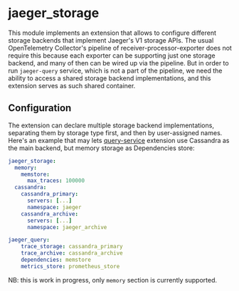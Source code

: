 # jaeger_storage

This module implements an extension that allows to configure different storage backends that implement Jaeger's V1 storage APIs. The usual OpenTelemetry Collector's pipeline of receiver-processor-exporter does not require this because each exporter can be supporting just one storage backend, and many of then can be wired up via the pipeline. But in order to run `jaeger-query` service, which is not a part of the pipeline, we need the ability to access a shared storage backend implementations, and this extension serves as such shared container.

## Configuration

The extension can declare multiple storage backend implementations, separating them by storage type first, and then by user-assigned names. Here's an example that may lets [query-service](../jaegerquery/) extension use Cassandra as the main backend, but memory storage as Dependencies store:

```yaml
jaeger_storage:
  memory:
    memstore:
      max_traces: 100000
  cassandra:
    cassandra_primary:
      servers: [...]
      namespace: jaeger
    cassandra_archive:
      servers: [...]
      namespace: jaeger_archive

jaeger_query:
    trace_storage: cassandra_primary
    trace_archive: cassandra_archive
    dependencies: memstore
    metrics_store: prometheus_store
```

NB: this is work in progress, only `memory` section is currently supported.

